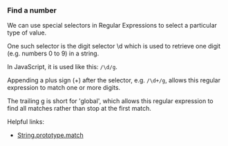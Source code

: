 ### Find a number

We can use special selectors in Regular Expressions to select a particular type of value.

One such selector is the digit selector \d which is used to retrieve one digit (e.g. numbers 0 to 9) in a string.

In JavaScript, it is used like this: `/\d/g`.

Appending a plus sign (+) after the selector, e.g. `/\d+/g`, allows this regular expression to match one or more digits.

The trailing g is short for 'global', which allows this regular expression to find all matches rather than stop at the first match.

Helpful links:
* [String.prototype.match](https://developer.mozilla.org/en-US/docs/Web/JavaScript/Reference/Global_Objects/String/match)
